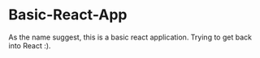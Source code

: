 # Basic-React-App
As the name suggest, this is a basic react application.  Trying to get back into React :). 
